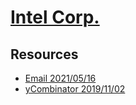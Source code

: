 [Intel Corp.](https://www.intel.in/content/www/in/en/homepage.html)
==================

Resources
---------------------
* [Email 2021/05/16](email01.html)
* [yCombinator 2019/11/02](https://news.ycombinator.com/item?id=21426091)
